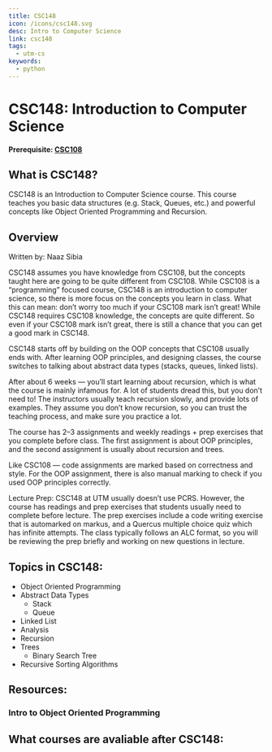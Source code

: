 ```yaml
---
title: CSC148
icon: /icons/csc148.svg
desc: Intro to Computer Science
link: csc148
tags:
  - utm-cs
keywords:
  - python
---
```


# CSC148: Introduction to Computer Science

#### Prerequisite: [CSC108](./csc108)

<grid-1-x-2 title="Fall 2020 Class Website" img-src="https://i.imgur.com/mthOVtT.png" link="https://mcs.utm.utoronto.ca/~148/index.html" desc="All credits to Dan Zingaro" button="Check it out!"></grid-1-x-2>

<ExamText class-code="CSC148"></ExamText>

## What is CSC148?

CSC148 is an Introduction to Computer Science course. This course teaches you
basic data structures (e.g. Stack, Queues, etc.) and powerful concepts like
Object Oriented Programming and Recursion.

## Overview

Written by: Naaz Sibia

CSC148 assumes you have knowledge from CSC108, but the concepts taught here are
going to be quite different from CSC108. While CSC108 is a “programming” focused
course, CSC148 is an introduction to computer science, so there is more focus on
the concepts you learn in class. What this can mean: don’t worry too much if
your CSC108 mark isn’t great! While CSC148 requires CSC108 knowledge, the
concepts are quite different. So even if your CSC108 mark isn’t great, there is
still a chance that you can get a good mark in CSC148.

CSC148 starts off by building on the OOP concepts that CSC108 usually ends with.
After learning OOP principles, and designing classes, the course switches to
talking about abstract data types (stacks, queues, linked lists).

After about 6 weeks — you’ll start learning about recursion, which is what the
course is mainly infamous for. A lot of students dread this, but you don’t need
to! The instructors usually teach recursion slowly, and provide lots of
examples. They assume you don’t know recursion, so you can trust the teaching
process, and make sure you practice a lot.

The course has 2–3 assignments and weekly readings + prep exercises that you
complete before class. The first assignment is about OOP principles, and the
second assignment is usually about recursion and trees.

Like CSC108 — code assignments are marked based on correctness and style. For
the OOP assignment, there is also manual marking to check if you used OOP
principles correctly.

Lecture Prep: CSC148 at UTM usually doesn’t use PCRS. However, the course has
readings and prep exercises that students usually need to complete before
lecture. The prep exercises include a code writing exercise that is automarked
on markus, and a Quercus multiple choice quiz which has infinite attempts. The
class typically follows an ALC format, so you will be reviewing the prep briefly
and working on new questions in lecture.

## Topics in CSC148:

- Object Oriented Programming
- Abstract Data Types
  - Stack
  - Queue
- Linked List
- Analysis
- Recursion
- Trees
  - Binary Search Tree
- Recursive Sorting Algorithms

## Resources:

### Intro to Object Oriented Programming

<VideoContainer vid-src="https://www.youtube.com/embed/SS-9y0H3Si8"></VideoContainer>

<grid-1-x-2
title="Intro to Stack and Queues"
img-src="https://external-content.duckduckgo.com/iu/?u=https%3A%2F%2Ftse4.mm.bing.net%2Fth%3Fid%3DOIP.ahTX7_rxmBceYh46nXTICQHaEK%26pid%3DApi&f=1"
link="https://www.youtube.com/watch?v=wjI1WNcIntg"
desc="This video gives a very brief intro to what is stack and queues"
button="Check it out!"></grid-1-x-2>

<grid-1-x-2
title="Recursion"
:reversed=true
img-src="https://external-content.duckduckgo.com/iu/?u=https%3A%2F%2Ftse2.mm.bing.net%2Fth%3Fid%3DOIP.NqaDDQnfYMjB_mmS9Bqk0wHaHa%26pid%3DApi&f=1"
link="https://www.youtube.com/embed/KEEKn7Me-ms"
desc="This video gives a very brief intro to what is recursion"
button="Check it out!"></grid-1-x-2>

<grid-1-x-2
title="Trees"
img-src="https://external-content.duckduckgo.com/iu/?u=https%3A%2F%2Ftse3.mm.bing.net%2Fth%3Fid%3DOIP.msOUowCf90RMgHNLLzU71QHaDy%26pid%3DApi&f=1"
link="https://youtu.be/oSWTXtMglKE"
desc="This video gives a very brief intro to what is trees"
button="Check it out!"></grid-1-x-2>

<grid-1-x-2
title="Linked List"
:reversed=true
img-src="https://external-content.duckduckgo.com/iu/?u=https%3A%2F%2Ftse4.mm.bing.net%2Fth%3Fid%3DOIP.v7Lv-0CjAH2KUlIq1cqGawHaEK%26pid%3DApi&f=1"
link="https://youtu.be/njTh_OwMljA"
desc="This video gives a very brief intro to what is linked list"
button="Try it out!"></grid-1-x-2>

## What courses are avaliable after CSC148:

<Accordion :data="['CSC207']"></Accordion>
